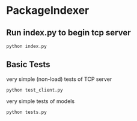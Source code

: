 # PackageIndexer

## Run index.py to begin tcp server

`python index.py`

## Basic Tests

very simple (non-load) tests of TCP server

`python test_client.py`

very simple tests of models

`python tests.py`